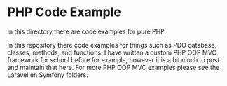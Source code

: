 
# PHP Code Example

In this directory there are code examples for pure PHP.

In this repository there code examples for things such as PDO database, classes, methods, and functions. 
I have written a custom PHP OOP MVC framework for school before for example, however it is a bit much
to post and maintain that here. For more PHP OOP MVC examples please see the Laravel en Symfony folders. 

